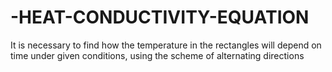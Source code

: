 # -HEAT-CONDUCTIVITY-EQUATION
It is necessary to find how the temperature in the rectangles will depend on time under given conditions, using the scheme of alternating directions
